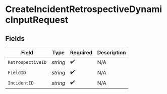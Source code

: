 # CreateIncidentRetrospectiveDynamicInputRequest


## Fields

| Field              | Type               | Required           | Description        |
| ------------------ | ------------------ | ------------------ | ------------------ |
| `RetrospectiveID`  | *string*           | :heavy_check_mark: | N/A                |
| `FieldID`          | *string*           | :heavy_check_mark: | N/A                |
| `IncidentID`       | *string*           | :heavy_check_mark: | N/A                |
